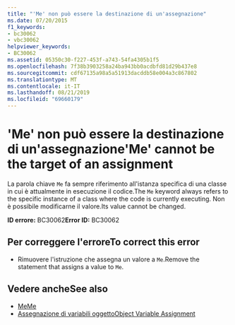 ```yaml
---
title: "'Me' non può essere la destinazione di un'assegnazione"
ms.date: 07/20/2015
f1_keywords:
- bc30062
- vbc30062
helpviewer_keywords:
- BC30062
ms.assetid: 05350c30-f227-453f-a743-54fa4305b1f5
ms.openlocfilehash: 7f38b3903258a24ba943bb0acdbfd81d29b437e8
ms.sourcegitcommit: cdf67135a98a5a51913dacddb58e004a3c867802
ms.translationtype: MT
ms.contentlocale: it-IT
ms.lasthandoff: 08/21/2019
ms.locfileid: "69660179"
---
```

# <a name="me-cannot-be-the-target-of-an-assignment"></a><span data-ttu-id="e3ed9-102">'Me' non può essere la destinazione di un'assegnazione</span><span class="sxs-lookup"><span data-stu-id="e3ed9-102">'Me' cannot be the target of an assignment</span></span>
<span data-ttu-id="e3ed9-103">La parola chiave `Me` fa sempre riferimento all'istanza specifica di una classe in cui è attualmente in esecuzione il codice.</span><span class="sxs-lookup"><span data-stu-id="e3ed9-103">The `Me` keyword always refers to the specific instance of a class where the code is currently executing.</span></span> <span data-ttu-id="e3ed9-104">Non è possibile modificarne il valore.</span><span class="sxs-lookup"><span data-stu-id="e3ed9-104">Its value cannot be changed.</span></span>  
  
 <span data-ttu-id="e3ed9-105">**ID errore:** BC30062</span><span class="sxs-lookup"><span data-stu-id="e3ed9-105">**Error ID:** BC30062</span></span>  
  
## <a name="to-correct-this-error"></a><span data-ttu-id="e3ed9-106">Per correggere l'errore</span><span class="sxs-lookup"><span data-stu-id="e3ed9-106">To correct this error</span></span>  
  
- <span data-ttu-id="e3ed9-107">Rimuovere l'istruzione che assegna un valore a `Me`.</span><span class="sxs-lookup"><span data-stu-id="e3ed9-107">Remove the statement that assigns a value to `Me`.</span></span>  
  
## <a name="see-also"></a><span data-ttu-id="e3ed9-108">Vedere anche</span><span class="sxs-lookup"><span data-stu-id="e3ed9-108">See also</span></span>

- [<span data-ttu-id="e3ed9-109">Me</span><span class="sxs-lookup"><span data-stu-id="e3ed9-109">Me</span></span>](../programming-guide/program-structure/me-my-mybase-and-myclass.md#me)
- [<span data-ttu-id="e3ed9-110">Assegnazione di variabili oggetto</span><span class="sxs-lookup"><span data-stu-id="e3ed9-110">Object Variable Assignment</span></span>](../../visual-basic/programming-guide/language-features/variables/object-variable-assignment.md)
